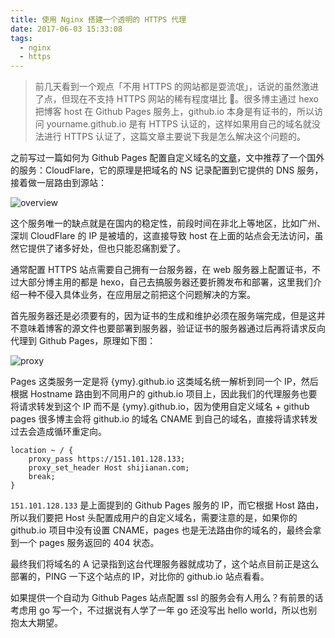 ```yaml
---
title: 使用 Nginx 搭建一个透明的 HTTPS 代理
date: 2017-06-03 15:33:08
tags:
  - nginx
  - https
---
```


> 前几天看到一个观点「不用 HTTPS 的网站都是耍流氓」，话说的虽然激进了点，但现在不支持 HTTPS 网站的稀有程度堪比 🐼。很多博主通过 hexo 把博客 host 在 Github Pages 服务上，github.io 本身是有证书的，所以访问 yourname.github.io 是有 HTTPS 认证的，这样如果用自己的域名就没法进行 HTTPS 认证了，这篇文章主要说下我是怎么解决这个问题的。

之前写过一篇如何为 Github Pages 配置自定义域名的[文章](https://shijianan.com/2016/12/31/github-pages-https/)，文中推荐了一个国外的服务：CloudFlare，它的原理是把域名的 NS 记录配置到它提供的 DNS 服务，接着做一层路由到源站：

![overview](http://oiw32lugp.qnssl.com/2017-06-03-overview.png)

这个服务唯一的缺点就是在国内的稳定性，前段时间在非北上等地区，比如广州、深圳 CloudFlare 的 IP 是被墙的，这直接导致 host 在上面的站点会无法访问，虽然它提供了诸多好处，但也只能忍痛割爱了。

通常配置 HTTPS 站点需要自己拥有一台服务器，在 web 服务器上配置证书，不过大部分博主用的都是 hexo，自己去搞服务器还要折腾发布和部署，这里我们介绍一种不侵入具体业务，在应用层之前把这个问题解决的方案。

首先服务器还是必须要有的，因为证书的生成和维护必须在服务端完成，但是这并不意味着博客的源文件也要部署到服务器，验证证书的服务器通过后再将请求反向代理到 Github Pages，原理如下图：

![proxy](http://oiw32lugp.qnssl.com/2017-06-03-ssl.jpg)

Pages 这类服务一定是将 {ymy}.github.io 这类域名统一解析到同一个 IP，然后根据 Hostname 路由到不同用户的 github.io 项目上，因此我们的代理服务也要将请求转发到这个 IP 而不是 {ymy}.github.io，因为使用自定义域名 + github pages 很多博主会将 github.io 的域名 CNAME 到自己的域名，直接将请求转发过去会造成循环重定向。

```nginx
location ~ / {
    proxy_pass https://151.101.128.133;
    proxy_set_header Host shijianan.com;
    break;
}
```

`151.101.128.133` 是上面提到的 Github Pages 服务的 IP，而它根据 Host 路由，所以我们要把 Host 头配置成用户的自定义域名，需要注意的是，如果你的 github.io 项目中没有设置 CNAME，pages 也是无法路由你的域名的，最终会拿到一个 pages 服务返回的 404 状态。

最终我们将域名的 A 记录指到这台代理服务器就成功了，这个站点目前正是这么部署的，PING 一下这个站点的 IP，对比你的 github.io 站点看看。

如果提供一个自动为 Github Pages 站点配置 ssl 的服务会有人用么？有前景的话考虑用 go 写一个，不过据说有人学了一年 go 还没写出 hello world，所以也别抱太大期望。